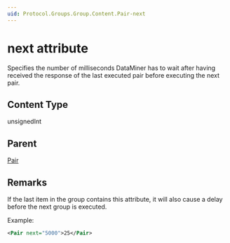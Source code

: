 ```yaml
---
uid: Protocol.Groups.Group.Content.Pair-next
---
```


# next attribute

Specifies the number of milliseconds DataMiner has to wait after having received the response of the last executed pair before executing the next pair.

## Content Type

unsignedInt

## Parent

[Pair](xref:Protocol.Groups.Group.Content.Pair)

## Remarks

If the last item in the group contains this attribute, it will also cause a delay before the next group is executed.

Example:


```xml
<Pair next="5000">25</Pair>
```



